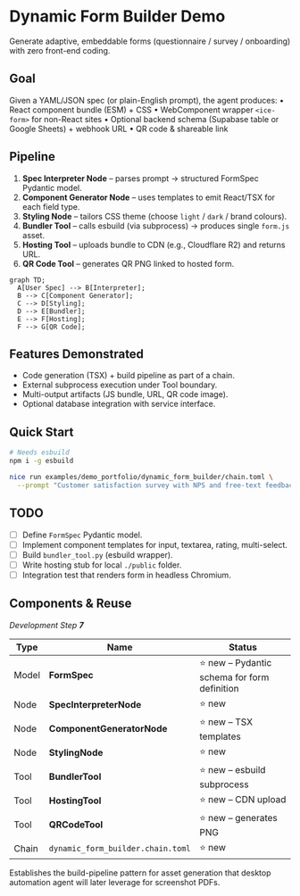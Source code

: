 # Dynamic Form Builder Demo

Generate adaptive, embeddable forms (questionnaire / survey / onboarding) with zero front-end coding.

## Goal
Given a YAML/JSON spec (or plain-English prompt), the agent produces:
• React component bundle (ESM) + CSS
• WebComponent wrapper `<ice-form>` for non-React sites
• Optional backend schema (Supabase table or Google Sheets) + webhook URL
• QR code & shareable link

## Pipeline
1. **Spec Interpreter Node** – parses prompt → structured FormSpec Pydantic model.
2. **Component Generator Node** – uses templates to emit React/TSX for each field type.
3. **Styling Node** – tailors CSS theme (choose `light` / `dark` / brand colours).
4. **Bundler Tool** – calls esbuild (via subprocess) → produces single `form.js` asset.
5. **Hosting Tool** – uploads bundle to CDN (e.g., Cloudflare R2) and returns URL.
6. **QR Code Tool** – generates QR PNG linked to hosted form.

```mermaid
graph TD;
  A[User Spec] --> B[Interpreter];
  B --> C[Component Generator];
  C --> D[Styling];
  D --> E[Bundler];
  E --> F[Hosting];
  F --> G[QR Code];
```

## Features Demonstrated
- Code generation (TSX) + build pipeline as part of a chain.
- External subprocess execution under Tool boundary.
- Multi-output artifacts (JS bundle, URL, QR code image).
- Optional database integration with service interface.

## Quick Start
```bash
# Needs esbuild
npm i -g esbuild

nice run examples/demo_portfolio/dynamic_form_builder/chain.toml \
  --prompt "Customer satisfaction survey with NPS and free-text feedback"
```

## TODO
- [ ] Define `FormSpec` Pydantic model.
- [ ] Implement component templates for input, textarea, rating, multi-select.
- [ ] Build `bundler_tool.py` (esbuild wrapper).
- [ ] Write hosting stub for local `./public` folder.
- [ ] Integration test that renders form in headless Chromium. 

## Components & Reuse  
*Development Step **7***

| Type | Name | Status |
|------|------|--------|
| Model | **FormSpec** | ⭐ new – Pydantic schema for form definition |
| Node | **SpecInterpreterNode** | ⭐ new |
| Node | **ComponentGeneratorNode** | ⭐ new – TSX templates |
| Node | **StylingNode** | ⭐ new |
| Tool | **BundlerTool** | ⭐ new – esbuild subprocess |
| Tool | **HostingTool** | ⭐ new – CDN upload |
| Tool | **QRCodeTool** | ⭐ new – generates PNG |
| Chain | `dynamic_form_builder.chain.toml` | ⭐ new |

Establishes the build-pipeline pattern for asset generation that desktop automation agent will later leverage for screenshot PDFs. 